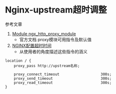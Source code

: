 # Nginx-upstream超时调整

参考文章

1. [Module ngx_http_proxy_module](http://nginx.org/en/docs/http/ngx_http_proxy_module.html)
    - 官方文档 proxy模块可用指令及默认值
2. [NGINX配置超时时间](https://my.oschina.net/xsh1208/blog/199674)
    - 从使用者的角度描述这些指令的涵义


```
location / {
    proxy_pass http://upstream名称;

    proxy_connect_timeout                   300s;
    proxy_send_timeout                      300s;
    proxy_read_timeout                      300s;
}
```
